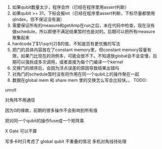 1. 如果qubit数量太少，程序会炸（已经在程序里用assert判断）
2. 如果qubit >= 31，下标会报int（已经在程序里assert判断，下标尽量都使用qIndex，但不保证没有漏）
3. 需要保证所有的measure和getAmp在run之后，未在代码中检查，现在没有做schedule，所以即便不满足结果暂时也是对的。后期可以把所有measure聚集起来
4. hardcode了$1/\sqrt{2}$的值，不知是否有更优雅的写法
5. 把门的具体内容放在了constant memory里，但constant memory容量有限，如果门比现在的测例多，可能会放不下。不知道放global会不会变慢，后期可以强拆成多次调用，或者直接为每个门编译一个kernel
6. 交换门的顺序后，会因为浮点误差的原因导致结果出错吗
7. 对角门的schedule暂时没有将作用在同一个qubit上的操作聚在一起
8. 数据在global mem 和 share mem 里的交换怎么写会比较快。。
TODO:

unroll

对角阵不用通信

因为0的缘故，前期的很多操作不会影响到所有值

把对同一个qubit的操作fuse成一个矩阵乘

X Gate 可以不算

写多卡时只考虑了 global qubit 不重叠的情况
多机对角线待处理
